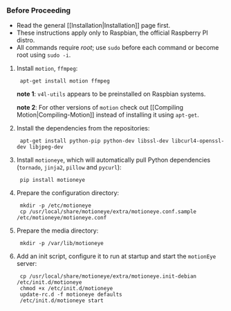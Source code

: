 ### Before Proceeding
* Read the general [[Installation|Installation]] page first.
* These instructions apply only to Raspbian, the official Raspberry PI distro.
* All commands require *root*; use `sudo` before each command or become root using `sudo -i`.

1. Install `motion`, `ffmpeg`:

        apt-get install motion ffmpeg

    **note 1**: `v4l-utils` appears to be preinstalled on Raspbian systems.

    **note 2**: For other versions of `motion` check out [[Compiling Motion|Compiling-Motion]] instead of installing it using `apt-get`.

2. Install the dependencies from the repositories:

        apt-get install python-pip python-dev libssl-dev libcurl4-openssl-dev libjpeg-dev

3. Install `motioneye`, which will automatically pull Python dependencies (`tornado`, `jinja2`, `pillow` and `pycurl`):

        pip install motioneye

4. Prepare the configuration directory:

        mkdir -p /etc/motioneye
        cp /usr/local/share/motioneye/extra/motioneye.conf.sample /etc/motioneye/motioneye.conf

5. Prepare the media directory:

        mkdir -p /var/lib/motioneye

6. Add an init script, configure it to run at startup and start the `motionEye` server:

        cp /usr/local/share/motioneye/extra/motioneye.init-debian /etc/init.d/motioneye
        chmod +x /etc/init.d/motioneye
        update-rc.d -f motioneye defaults
        /etc/init.d/motioneye start
 